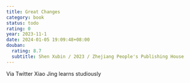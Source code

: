 ```yaml
---
title: Great Changes
category: book
status: todo
rating: 0
year: 2023-11-1
date: 2024-01-05 19:09:48+08:00
douban:
  rating: 8.7
  subtitle: Shen Xubin / 2023 / Zhejiang People's Publishing House
---
```


Via Twitter Xiao Jing learns studiously
